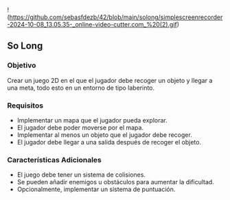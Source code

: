 !(https://github.com/sebasfdezb/42/blob/main/solong/simplescreenrecorder-2024-10-08_13.05.35-_online-video-cutter.com_%20(2).gif)

<h2>So Long</h2>

<h3>Objetivo</h3>
<p>Crear un juego 2D en el que el jugador debe recoger un objeto y llegar a una meta, todo esto en un entorno de tipo laberinto.</p>

<h3>Requisitos</h3>
<ul>
    <li>Implementar un mapa que el jugador pueda explorar.</li>
    <li>El jugador debe poder moverse por el mapa.</li>
    <li>Implementar al menos un objeto que el jugador debe recoger.</li>
    <li>El jugador debe llegar a una salida después de recoger el objeto.</li>
</ul>

<h3>Características Adicionales</h3>
<ul>
    <li>El juego debe tener un sistema de colisiones.</li>
    <li>Se pueden añadir enemigos u obstáculos para aumentar la dificultad.</li>
    <li>Opcionalmente, implementar un sistema de puntuación.</li>
</ul>
